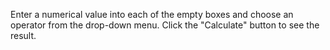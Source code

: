 Enter a numerical value into each of the empty boxes and choose an operator from the drop-down menu. Click the "Calculate" button to see the result.
